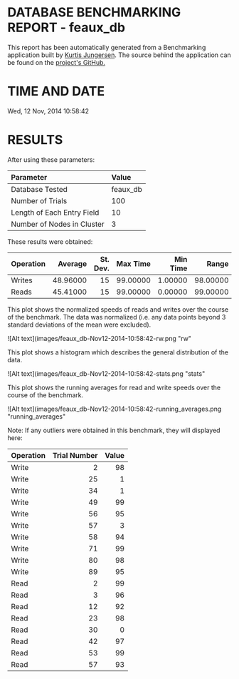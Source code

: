 DATABASE BENCHMARKING REPORT - feaux_db
=========================================

This report has been automatically generated from a Benchmarking application
built by [Kurtis Jungersen](http://kmjungersen.com).  The source behind the application can be found on the [project's GitHub.](https://github.com/kmjungersen/DB-Benchmarking)

TIME AND DATE
=============

Wed, 12 Nov, 2014 10:58:42


RESULTS
=======

After using these parameters:

| Parameter                  | Value    |
|:---------------------------|:---------|
| Database Tested            | feaux_db |
| Number of Trials           | 100      |
| Length of Each Entry Field | 10       |
| Number of Nodes in Cluster | 3        |

These results were obtained:

| Operation   |   Average |   St. Dev. |   Max Time |   Min Time |    Range |
|:------------|----------:|-----------:|-----------:|-----------:|---------:|
| Writes      |  48.96000 |         15 |   99.00000 |    1.00000 | 98.00000 |
| Reads       |  45.41000 |         15 |   99.00000 |    0.00000 | 99.00000 |

This plot shows the normalized speeds of reads and writes over the course of the benchmark.  The data was normalized (i.e. any data points beyond 3 standard deviations of the mean were excluded).

![Alt text](images/feaux_db-Nov12-2014-10:58:42-rw.png "rw"

This plot shows a histogram which describes the general distribution of the data.

![Alt text](images/feaux_db-Nov12-2014-10:58:42-stats.png "stats"

This plot shows the running averages for read and write speeds over the course of the benchmark.

![Alt text](images/feaux_db-Nov12-2014-10:58:42-running_averages.png "running_averages"

Note: If any outliers were obtained in this benchmark, they will displayed here:

| Operation   |   Trial Number |   Value |
|:------------|---------------:|--------:|
| Write       |              2 |      98 |
| Write       |             25 |       1 |
| Write       |             34 |       1 |
| Write       |             49 |      99 |
| Write       |             56 |      95 |
| Write       |             57 |       3 |
| Write       |             58 |      94 |
| Write       |             71 |      99 |
| Write       |             80 |      98 |
| Write       |             89 |      95 |
| Read        |              2 |      99 |
| Read        |              3 |      96 |
| Read        |             12 |      92 |
| Read        |             23 |      98 |
| Read        |             30 |       0 |
| Read        |             42 |      97 |
| Read        |             53 |      99 |
| Read        |             57 |      93 |